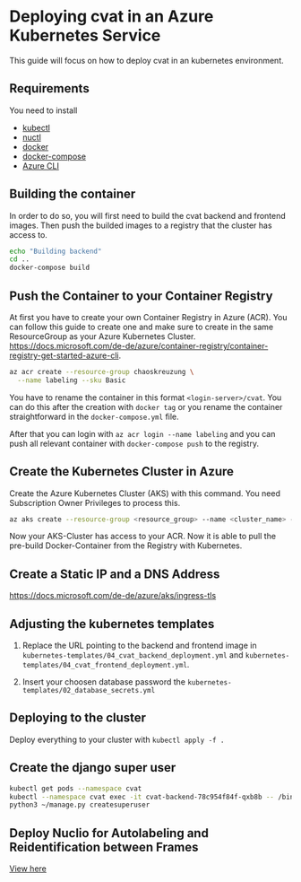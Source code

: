 # Deploying cvat in an Azure Kubernetes Service

This guide will focus on how to deploy cvat in an kubernetes environment.

## Requirements
You need to install 
- [kubectl](https://kubernetes.io/de/docs/tasks/tools/install-kubectl/)
- [nuctl](https://github.com/nuclio/nuclio/releases)
- [docker](https://docs.docker.com/engine/install/)
- [docker-compose](https://docs.docker.com/compose/install/)
- [Azure CLI](https://docs.microsoft.com/de-de/cli/azure/install-azure-cli)


## Building the container
In order to do so,
you will first need to build the cvat backend and frontend images.
Then push the builded images to a registry that the cluster has access to.
```bash
echo "Building backend"
cd ..
docker-compose build
```
## Push the Container to your Container Registry
At first you have to create your own Container Registry in Azure (ACR). You can
follow this guide to create one and make sure to create in the same ResourceGroup as your Azure Kubernetes Cluster.
https://docs.microsoft.com/de-de/azure/container-registry/container-registry-get-started-azure-cli.
```bash
az acr create --resource-group chaoskreuzung \
  --name labeling --sku Basic
```

You have to rename the container in this format `<login-server>/cvat`. You can
do this after the creation with `docker tag` or you rename the container
straightforward in the `docker-compose.yml` file.

After that you can login with `az acr login --name labeling` and you can push
all relevant container with `docker-compose push` to the registry.

## Create the Kubernetes Cluster in Azure

Create the Azure Kubernetes Cluster (AKS) with this command. You need
Subscription Owner Privileges to process this.
```bash
az aks create --resource-group <resource_group> --name <cluster_name> --node-count 1 --generate-ssh-keys --attach-acr <name_of_container_registry>
```
Now your AKS-Cluster has access to your ACR. Now it is able to pull the
pre-build Docker-Container from the Registry with Kubernetes. 

## Create a Static IP and a DNS Address 
https://docs.microsoft.com/de-de/azure/aks/ingress-tls

## Adjusting the kubernetes templates

1.  Replace the URL pointing to the backend and frontend image in
`kubernetes-templates/04_cvat_backend_deployment.yml` and
`kubernetes-templates/04_cvat_frontend_deployment.yml`.

2.  Insert your choosen database password the
`kubernetes-templates/02_database_secrets.yml`

## Deploying to the cluster
Deploy everything to your cluster with `kubectl apply -f .`

## Create the django super user

```bash
kubectl get pods --namespace cvat
kubectl --namespace cvat exec -it cvat-backend-78c954f84f-qxb8b -- /bin/bash
python3 ~/manage.py createsuperuser
```

## Deploy Nuclio for Autolabeling and Reidentification between Frames
[View here](../kubernetes-nuclio-templates/README.md)
